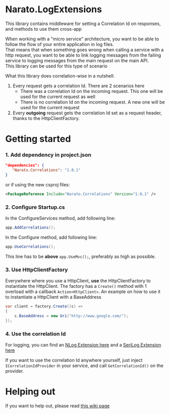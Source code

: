 # Narato.LogExtensions
This library contains middleware for setting a Correlation Id on responses, and methods to use them cross-app

When working with a "micro service" architecture, you want to be able to follow the flow of your entire application in log files.  
That means that when something goes wrong when calling a service with a http request, you want to be able to link logging messages from the failing service 
to logging messages from the main request on the main API.  
This library can be used for this type of scenario

What this library does correlation-wise in a nutshell:
1) Every request gets a correlation Id. There are 2 scenarios here
    * There was a correlation Id on the incoming request. This one will be used for the current request as well
    * There is no correlation Id on the incoming request. A new one will be used for the current request
2) Every **outgoing** request gets the correlation Id set as a request header, thanks to the HttpClientFactory.

Getting started
==========
### 1. Add dependency in project.json

```json
"dependencies": {
   "Narato.Correlations": "1.0.1"
}
```
or if using the new csproj files: 
```xml
<PackageReference Include="Narato.Correlations" Version="1.0.1" />
```

### 2. Configure Startup.cs
In the ConfigureServices method, add following line:
```C#
app.AddCorrelations();
```

In the Configure method, add following line:
```C#
app.UseCorrelations();
```
This line has to be **above** `app.UseMvc();`, preferably as high as possible.

### 3. Use HttpClientFactory
Everywhere where you use a HttpClient, **use** the HttpClientFactory to instantiate the HttpClient.
The factory has a `Create()` method with 1 overload with a callback `Action<HttpClient>`.
An example on how to use it to instantiate a HttpClient with a BaseAddress
```C#
var client = factory.Create((c) =>
{
    c.BaseAddress = new Uri("http://www.google.com/");
});
```

### 4. Use the correlation Id
For logging, you can find an [NLog Extension here](https://github.com/Narato/Narato.Correlations.NlogExtensions) and a [SeriLog Extension here](https://github.com/Narato/Narato.Correlations.SerilogMiddleware)

If you want to use the correlation Id anywhere yourself, just inject `ICorrelationIdProvider` in your service, and call `GetCorrelationId()` on the provider.

# Helping out

If you want to help out, please read [this wiki page](https://github.com/Narato/Narato.Correlations/wiki/Helping-out)